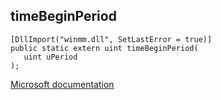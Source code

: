 ## timeBeginPeriod

```
[DllImport("winmm.dll", SetLastError = true)]
public static extern uint timeBeginPeriod(
   uint uPeriod
);
```

[Microsoft documentation](link_to_documentation)

